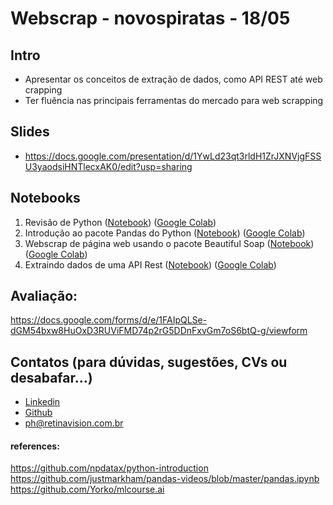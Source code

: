 # Webscrap - novospiratas - 18/05

## Intro
* Apresentar os conceitos de extração de dados, como API REST até web crapping
* Ter fluência nas principais ferramentas do mercado para web scrapping

## Slides
* https://docs.google.com/presentation/d/1YwLd23qt3rldH1ZrJXNVjgFSSU3yaodsiHNTlecxAK0/edit?usp=sharing

## Notebooks
1. Revisão de Python 
([Notebook](https://github.com/phretina/webscrap-novospiratas/blob/master/1.revisao_python.ipynb))
([Google Colab](https://colab.research.google.com/github/phretina/webscrap-novospiratas/blob/master/1.revisao_python.ipynb))
2. Introdução ao pacote Pandas do Python
([Notebook](https://github.com/phretina/webscrap-novospiratas/blob/master/2.intro_pandas.ipynb))
([Google Colab](https://colab.research.google.com/github/phretina/webscrap-novospiratas/blob/master/2.intro_pandas.ipynb))
3. Webscrap de página web usando o pacote Beautiful Soap
([Notebook](https://github.com/phretina/webscrap-novospiratas/blob/master/3.webscrapper_beautfulsoap.ipynb))
([Google Colab](https://colab.research.google.com/github/phretina/webscrap-novospiratas/blob/master/3.webscrapper_beautfulsoap.ipynb))
4. Extraindo dados de uma API Rest
([Notebook](https://github.com/phretina/webscrap-novospiratas/blob/master/4.api_rest.ipynb))
([Google Colab](https://colab.research.google.com/github/phretina/webscrap-novospiratas/blob/master/4.api_rest.ipynb))

## Avaliação:
https://docs.google.com/forms/d/e/1FAIpQLSe-dGM54bxw8HuOxD3RUViFMD74p2rG5DDnFxvGm7oS6btQ-g/viewform

## Contatos (para dúvidas, sugestões, CVs ou desabafar...)
* [Linkedin](https://www.linkedin.com/in/phsilveira/)
* [Github](https://github.com/phretina)
* ph@retinavision.com.br

#### references:
https://github.com/npdatax/python-introduction
https://github.com/justmarkham/pandas-videos/blob/master/pandas.ipynb
https://github.com/Yorko/mlcourse.ai
